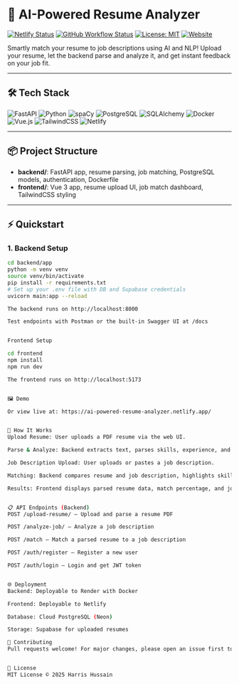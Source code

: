 # 🚀 AI-Powered Resume Analyzer

[![Netlify Status](https://api.netlify.com/api/v1/badges/65796857-8373-48d0-a827-a1a03db9f42d/deploy-status)](https://app.netlify.com/projects/ai-powered-resume-analyzer/deploys)
[![GitHub Workflow Status](https://github.com/harrishussain24/AI-Powered-Resume-Analyzer/actions/workflows/ci.yml/badge.svg)](https://github.com/YOUR_GITHUB_USERNAME/YOUR_REPO/actions)
[![License: MIT](https://img.shields.io/badge/License-MIT-yellow.svg)](https://opensource.org/licenses/MIT)
[![Website](https://img.shields.io/website-up-down-green-red/https/ai-powered-resume-analyzer.netlify.app)](https://ai-powered-resume-analyzer.netlify.app)

Smartly match your resume to job descriptions using AI and NLP! Upload your resume, let the backend parse and analyze it, and get instant feedback on your job fit.

---

## 🛠️ Tech Stack

![FastAPI](https://img.shields.io/badge/FastAPI-005571?style=for-the-badge&logo=fastapi&logoColor=white)
![Python](https://img.shields.io/badge/Python-3776AB?style=for-the-badge&logo=python&logoColor=white)
![spaCy](https://img.shields.io/badge/spaCy-09A3D5?style=for-the-badge&logo=spacy&logoColor=white)
![PostgreSQL](https://img.shields.io/badge/PostgreSQL-4169E1?style=for-the-badge&logo=postgresql&logoColor=white)
![SQLAlchemy](https://img.shields.io/badge/SQLAlchemy-8B0000?style=for-the-badge&logo=sqlalchemy&logoColor=white)
![Docker](https://img.shields.io/badge/Docker-2496ED?style=for-the-badge&logo=docker&logoColor=white)
![Vue.js](https://img.shields.io/badge/Vue.js-35495E?style=for-the-badge&logo=vue.js&logoColor=4FC08D)
![TailwindCSS](https://img.shields.io/badge/TailwindCSS-06B6D4?style=for-the-badge&logo=tailwindcss&logoColor=white)
![Netlify](https://img.shields.io/badge/Netlify-00C7B7?style=for-the-badge&logo=netlify&logoColor=white)

---

## 📦 Project Structure

- **backend/**: FastAPI app, resume parsing, job matching, PostgreSQL models, authentication, Dockerfile  
- **frontend/**: Vue 3 app, resume upload UI, job match dashboard, TailwindCSS styling

---

## ⚡ Quickstart

### 1. Backend Setup

```bash
cd backend/app
python -m venv venv
source venv/bin/activate
pip install -r requirements.txt
# Set up your .env file with DB and Supabase credentials
uvicorn main:app --reload

The backend runs on http://localhost:8000

Test endpoints with Postman or the built-in Swagger UI at /docs


Frontend Setup

cd frontend
npm install
npm run dev

The frontend runs on http://localhost:5173


🖼️ Demo

Or view live at: https://ai-powered-resume-analyzer.netlify.app/


🧠 How It Works
Upload Resume: User uploads a PDF resume via the web UI.

Parse & Analyze: Backend extracts text, parses skills, experience, and contact info using spaCy and custom logic.

Job Description Upload: User uploads or pastes a job description.

Matching: Backend compares resume and job description, highlights skill matches and gaps.

Results: Frontend displays parsed resume data, match percentage, and job fit insights.


📋 API Endpoints (Backend)
POST /upload-resume/ — Upload and parse a resume PDF

POST /analyze-job/ — Analyze a job description

POST /match — Match a parsed resume to a job description

POST /auth/register — Register a new user

POST /auth/login — Login and get JWT token


🌐 Deployment
Backend: Deployable to Render with Docker

Frontend: Deployable to Netlify

Database: Cloud PostgreSQL (Neon)

Storage: Supabase for uploaded resumes

🤝 Contributing
Pull requests welcome! For major changes, please open an issue first to discuss what you would like to change.


📄 License
MIT License © 2025 Harris Hussain